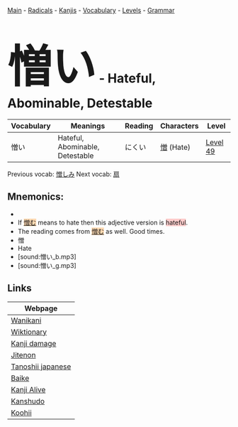 <style> bigfont {font-size: 100px}</style>
[Main](../README.md) -
[Radicals](../radicals.md) -
[Kanjis](../kanjis.md) -
[Vocabulary](../vocabulary.md) -
[Levels](../levels.md) -
[Grammar](../grammar.md)
# <bigfont> 憎い</bigfont> - Hateful, Abominable, Detestable 

| Vocabulary | Meanings | Reading | Characters | Level |
| --- | --- | --- | --- | --- |
| 憎い | Hateful, Abominable, Detestable | にくい |  [憎](../kanjis/憎.md) (Hate) | [Level 49](../levels/wk_level49.md) |

Previous vocab: [憎しみ](憎しみ.md) Next vocab: [扇](扇.md) 

## Mnemonics:

* 
* If <span style="background-color:#fed8b1"> [憎む](https://jisho.org/search/憎む)</span> means to hate then this adjective version is <span style="background-color:#ffcccb"> hateful</span>.
* The reading comes from <span style="background-color:#fed8b1"> [憎む](https://jisho.org/search/憎む)</span> as well. Good times.
* 憎
* Hate
* [sound:憎い_b.mp3]
* [sound:憎い_g.mp3]


## Links 

| Webpage |
| --- |
| [Wanikani          ](https://www.wanikani.com/kanji/憎い) |
| [Wiktionary        ](https://en.wiktionary.org/wiki/憎い) |
| [Kanji damage      ](http://www.kanjidamage.com/kanji/search?utf8=✓&q=憎い) |
| [Jitenon           ](https://jitenon.com/kanji/憎い) |
| [Tanoshii japanese ](https://www.tanoshiijapanese.com/dictionary/kanji.cfm?k=憎い) |
| [Baike             ](https://baike.baidu.com/item/憎い) |
| [Kanji Alive       ](https://app.kanjialive.com/憎い) |
| [Kanshudo          ](https://www.kanshudo.com/searchmn?q=憎い) |
| [Koohii            ](https://kanji.koohii.com/study/kanji/憎い) |
